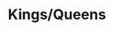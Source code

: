 ---
title: Kings/Queens

subjects:
# Aksumite Kings
  -
    id: abreha
    name: ʾAbrəhā
    commemorations:
      - [4, 2]

  -
    id: asbeha
    name: ʾAṣbəḥa
    commemorations:
      - [4, 2]

# Zagwe Kings
  -
    id: yemrehanna-krestos
    name: Yəmrəḥanna Krəstos
    commemorations:
      - [19, 2]

  -
    id: lalibala
    name: Lālibalā
    commemorations:
      - [12, 10]

  -
    id: masqal-kebra
    name: Masqal Kəbrā

  -
    id: naakkweto-laab
    name: Naʾakkʷəto Laʾab
    commemorations:
      - [29, 1]
      - [3, 3]

# Early Solomonic Kings
  -
    id: dawit-ii
    name:
      gez: Dāwit
      en: Dāwit II

  -
    id: zara-yaqob
    name: Zarʾa Yāʿqob
    commemorations:
      - [3, 13]

# Gondarine Kings
  -
    id: yohannes-i
    name:
      gez: Yoḥannǝs
      en: Yoḥannǝs I
    commemorations:
      - [15, 11]

  -
    id: iyyasu-i
    name:
      gez: ʾIyyāsu
      en: ʾIyyāsu I
    commemorations:
      - [5, 2]

  -
    id: galawdewos
    name:
      gez: Galāwdewos
      en: Galāwdewos
    commemorations:
      - [27, 7]

# Late Solomonic Kings
  -
    id: menilek-ii
    name:
      gez: Mənilək
      en: Mənilək II

  -
    id: hayla-sellase
    name: Ḫayla Śəllāse

  -
    id: walatta-giyorgis
    name: Walatta Giyorgis
---